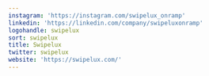 ```yaml
---
instagram: 'https://instagram.com/swipelux_onramp'
linkedin: 'https://linkedin.com/company/swipeluxonramp'
logohandle: swipelux
sort: swipelux
title: Swipelux
twitter: swipelux
website: 'https://swipelux.com/'
---
```


